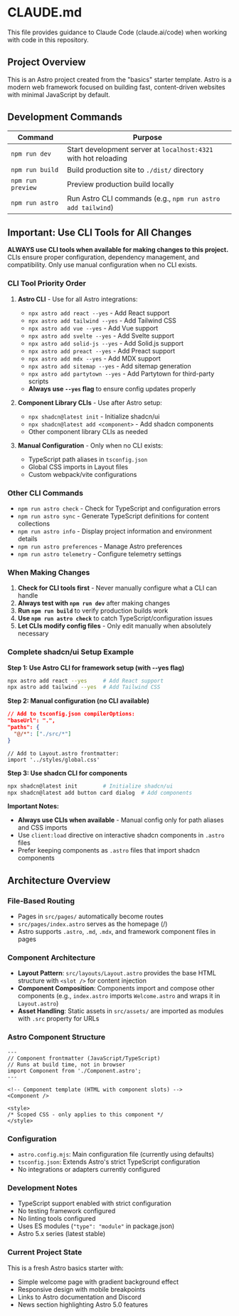 # CLAUDE.md

This file provides guidance to Claude Code (claude.ai/code) when working with code in this repository.

## Project Overview

This is an Astro project created from the "basics" starter template. Astro is a modern web framework focused on building fast, content-driven websites with minimal JavaScript by default.

## Development Commands

| Command | Purpose |
|---------|---------|
| `npm run dev` | Start development server at `localhost:4321` with hot reloading |
| `npm run build` | Build production site to `./dist/` directory |
| `npm run preview` | Preview production build locally |
| `npm run astro` | Run Astro CLI commands (e.g., `npm run astro add tailwind`) |

## Important: Use CLI Tools for All Changes

**ALWAYS use CLI tools when available for making changes to this project.** CLIs ensure proper configuration, dependency management, and compatibility. Only use manual configuration when no CLI exists.

### CLI Tool Priority Order

1. **Astro CLI** - Use for all Astro integrations:
   - `npx astro add react --yes` - Add React support
   - `npx astro add tailwind --yes` - Add Tailwind CSS  
   - `npx astro add vue --yes` - Add Vue support
   - `npx astro add svelte --yes` - Add Svelte support
   - `npx astro add solid-js --yes` - Add Solid.js support
   - `npx astro add preact --yes` - Add Preact support
   - `npx astro add mdx --yes` - Add MDX support
   - `npx astro add sitemap --yes` - Add sitemap generation
   - `npx astro add partytown --yes` - Add Partytown for third-party scripts
   - **Always use `--yes` flag** to ensure config updates properly

2. **Component Library CLIs** - Use after Astro setup:
   - `npx shadcn@latest init` - Initialize shadcn/ui
   - `npx shadcn@latest add <component>` - Add shadcn components
   - Other component library CLIs as needed

3. **Manual Configuration** - Only when no CLI exists:
   - TypeScript path aliases in `tsconfig.json`
   - Global CSS imports in Layout files
   - Custom webpack/vite configurations

### Other CLI Commands
- `npm run astro check` - Check for TypeScript and configuration errors
- `npm run astro sync` - Generate TypeScript definitions for content collections
- `npm run astro info` - Display project information and environment details
- `npm run astro preferences` - Manage Astro preferences
- `npm run astro telemetry` - Configure telemetry settings

### When Making Changes
1. **Check for CLI tools first** - Never manually configure what a CLI can handle
2. **Always test with `npm run dev`** after making changes
3. **Run `npm run build`** to verify production builds work
4. **Use `npm run astro check`** to catch TypeScript/configuration issues
5. **Let CLIs modify config files** - Only edit manually when absolutely necessary

### Complete shadcn/ui Setup Example

**Step 1: Use Astro CLI for framework setup (with --yes flag)**
```bash
npx astro add react --yes     # Add React support
npx astro add tailwind --yes  # Add Tailwind CSS
```

**Step 2: Manual configuration (no CLI available)**
```json
// Add to tsconfig.json compilerOptions:
"baseUrl": ".",
"paths": {
  "@/*": ["./src/*"]
}
```
```astro
// Add to Layout.astro frontmatter:
import '../styles/global.css'
```

**Step 3: Use shadcn CLI for components**
```bash
npx shadcn@latest init        # Initialize shadcn/ui
npx shadcn@latest add button card dialog  # Add components
```

**Important Notes:**
- **Always use CLIs when available** - Manual config only for path aliases and CSS imports
- Use `client:load` directive on interactive shadcn components in `.astro` files
- Prefer keeping components as `.astro` files that import shadcn components

## Architecture Overview

### File-Based Routing
- Pages in `src/pages/` automatically become routes
- `src/pages/index.astro` serves as the homepage (/)
- Astro supports `.astro`, `.md`, `.mdx`, and framework component files in pages

### Component Architecture
- **Layout Pattern**: `src/layouts/Layout.astro` provides the base HTML structure with `<slot />` for content injection
- **Component Composition**: Components import and compose other components (e.g., `index.astro` imports `Welcome.astro` and wraps it in `Layout.astro`)
- **Asset Handling**: Static assets in `src/assets/` are imported as modules with `.src` property for URLs

### Astro Component Structure
```astro
---
// Component frontmatter (JavaScript/TypeScript)
// Runs at build time, not in browser
import Component from './Component.astro';
---

<!-- Component template (HTML with component slots) -->
<Component />

<style>
/* Scoped CSS - only applies to this component */
</style>
```

### Configuration
- `astro.config.mjs`: Main configuration file (currently using defaults)
- `tsconfig.json`: Extends Astro's strict TypeScript configuration
- No integrations or adapters currently configured

### Development Notes
- TypeScript support enabled with strict configuration
- No testing framework configured
- No linting tools configured
- Uses ES modules (`"type": "module"` in package.json)
- Astro 5.x series (latest stable)

### Current Project State
This is a fresh Astro basics starter with:
- Simple welcome page with gradient background effect
- Responsive design with mobile breakpoints
- Links to Astro documentation and Discord
- News section highlighting Astro 5.0 features